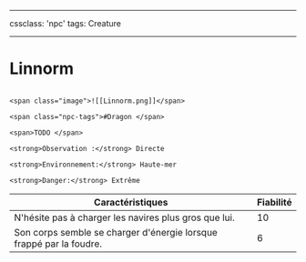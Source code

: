 
---

cssclass: 'npc'
tags: Creature

---

# Linnorm

```ad-desc

<span class="image">![[Linnorm.png]]</span>

<span class="npc-tags">#Dragon </span>

<span>TODO </span>

<strong>Observation :</strong> Directe

<strong>Environnement:</strong> Haute-mer

<strong>Danger:</strong> Extrême

```


| Caractéristiques                                                    | Fiabilité |
| ------------------------------------------------------------------- | --------- |
| N'hésite pas à charger les navires plus gros que lui.               | 10        |
| Son corps semble se charger d'énergie lorsque frappé par la foudre. | 6         |

